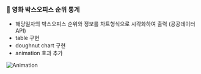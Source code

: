 ### 📝 영화 박스오피스 순위 통계

- 해당일자의 박스오피스 순위와 정보를 차트형식으로 시각화하여 출력 (공공데이터 API)
- table 구현
- doughnut chart 구현
- animation 효과 추가


![Animation](https://user-images.githubusercontent.com/65007333/164874838-36660068-5696-4197-b2e3-4e960f8dd50d.gif)
